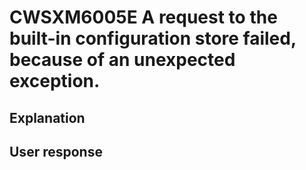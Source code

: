 # CWSXM6005E A request to the built-in configuration store failed, because of an unexpected exception.

## Explanation

## User response